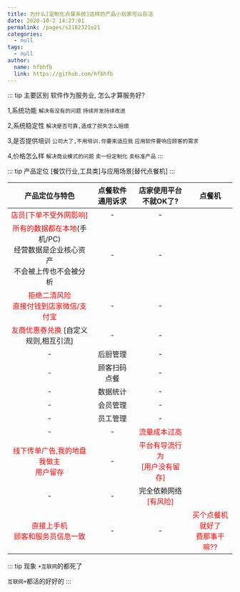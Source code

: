 ```yaml
---
title: 为什么[定制化点餐系统]这样的产品小玩家可以存活
date: 2020-10-2 14:27:01
permalink: /pages/s2182321o21
categories: 
  - null
tags: 
  - null
author: 
  name: hfbhfb
  link: https://github.com/hfbhfb
---
```





::: tip 主要区别
软件作为服务业, 怎么才算服务好?

1,系统功能 `解决有没有的问题` `持续开发持续改进`

2,系统稳定性 `解决是否可靠,造成了损失怎么赔偿`

3,是否提供培训 `公司大了,不用培训.你要来适应我`  `应用软件要响应顾客的需求`

4,价格怎么样 `解决商业模式的问题`  `卖一份定制化` `卖标准产品`
:::





::: tip 产品定位
[餐饮行业,工具类]与应用场景[替代点餐机]
:::






<center></center>


产品定位与特色 | 点餐软件通用诉求 | 店家使用平台不就OK了?|点餐机
:-: | :-: | :-: | :-: 
<font color=red> 店员[下单不受外网影响] </font>|  - |-
<font color=red>所有的数据都在本地</font>(手机/PC)<br/>经营数据是企业核心资产<br/>不会被上传也不会被分析 |  - |-
<font color=red>拒绝二清风险<br/>直接付钱到店家微信/支付宝 </font> | -|-
<font color=red>友商优惠券兑换 </font>[自定义规则,相互引流]|  - |-
-  | 后厨管理 | -
-  | 顾客扫码点餐| -
-  | 数据统计| - 
-  | 会员管理| -
-  | 员工管理| -
-  | - |  <font color=red> 流量成本过高</font><br/>
<font color=red>线下传单广告,我的地盘我做主<br/>用户留存</font>  | - |  <font color=red> 平台有导流行为<br/>[用户没有留存]</font><br/>
-  | - |  完全依赖网络<font color=red> [有风险]</font></font>
<font color=red>直接上手机<br/>顾客和服务员信息一致</font>  | - | - |<font color=red>买个点餐机就好了<br/>费那事干嘛??</font></font>

::: tip 现象
`+互联网`的都死了

`互联网+`都活的好好的
:::

